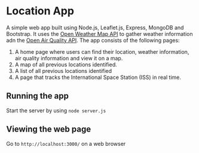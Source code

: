 # Location App

A simple web app built using Node.js, Leaflet.js, Express, MongoDB and Bootstrap. It uses the [Open Weather Map API](https://openweathermap.org/) to gather weather information adn the [Open Air Quality API](https://openaq.org/#/). The app consists of the following pages:
1. A home page where users can find their location, weather information, air quality information and view it on a map.
2. A map of all previous locations identified.
3. A list of all previous locations identified
4. A page that tracks the International Space Station (ISS) in real time.

## Running the app
Start the server by using `node server.js`

## Viewing the web page
Go to `http://localhost:3000/` on a web browser
